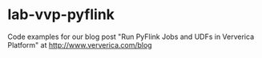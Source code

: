 # lab-vvp-pyflink

Code examples for our blog post "Run PyFlink Jobs and UDFs in Ververica Platform" at http://www.ververica.com/blog
